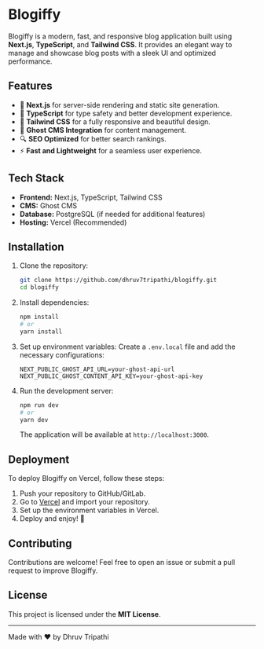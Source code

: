 # Blogiffy

Blogiffy is a modern, fast, and responsive blog application built using **Next.js**, **TypeScript**, and **Tailwind CSS**. It provides an elegant way to manage and showcase blog posts with a sleek UI and optimized performance.

## Features

- 🚀 **Next.js** for server-side rendering and static site generation.
- 📝 **TypeScript** for type safety and better development experience.
- 🎨 **Tailwind CSS** for a fully responsive and beautiful design.
- 📄 **Ghost CMS Integration** for content management.
- 🔍 **SEO Optimized** for better search rankings.
- ⚡ **Fast and Lightweight** for a seamless user experience.

## Tech Stack

- **Frontend:** Next.js, TypeScript, Tailwind CSS
- **CMS:** Ghost CMS
- **Database:** PostgreSQL (if needed for additional features)
- **Hosting:** Vercel (Recommended)

## Installation

1. Clone the repository:

   ```bash
   git clone https://github.com/dhruv7tripathi/blogiffy.git
   cd blogiffy
   ```

2. Install dependencies:

   ```bash
   npm install
   # or
   yarn install
   ```

3. Set up environment variables:
   Create a `.env.local` file and add the necessary configurations:

   ```env
   NEXT_PUBLIC_GHOST_API_URL=your-ghost-api-url
   NEXT_PUBLIC_GHOST_CONTENT_API_KEY=your-ghost-api-key
   ```

4. Run the development server:

   ```bash
   npm run dev
   # or
   yarn dev
   ```

   The application will be available at `http://localhost:3000`.

## Deployment

To deploy Blogiffy on Vercel, follow these steps:

1. Push your repository to GitHub/GitLab.
2. Go to [Vercel](https://vercel.com/) and import your repository.
3. Set up the environment variables in Vercel.
4. Deploy and enjoy! 🚀

## Contributing

Contributions are welcome! Feel free to open an issue or submit a pull request to improve Blogiffy.

## License

This project is licensed under the **MIT License**.

---

Made with ❤️ by Dhruv Tripathi
